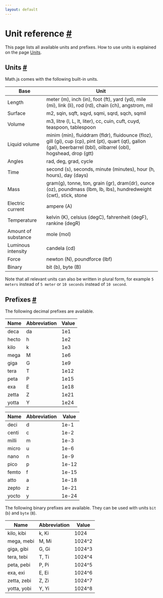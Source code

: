 ```yaml
---
layout: default
---
```


<h1 id="unit-reference">Unit reference <a href="#unit-reference" title="Permalink">#</a></h1>

This page lists all available units and prefixes. How to use units is explained on the page [Units](../datatypes/units.html).

<h2 id="units">Units <a href="#units" title="Permalink">#</a></h2>

Math.js comes with the following built-in units.

Base                | Unit
------------------- | ---
Length              | meter (m), inch (in), foot (ft), yard (yd), mile (mi), link (li), rod (rd), chain (ch), angstrom, mil
Surface             | m2, sqin, sqft, sqyd, sqmi, sqrd, sqch, sqmil
Volume              | m3, litre (l, L, lt, liter), cc, cuin, cuft, cuyd, teaspoon, tablespoon
Liquid volume       | minim (min), fluiddram (fldr), fluidounce (floz), gill (gi), cup (cp), pint (pt), quart (qt), gallon (gal), beerbarrel (bbl), oilbarrel (obl), hogshead, drop (gtt)
Angles              | rad, deg, grad, cycle
Time                | second (s), seconds, minute (minutes), hour (h, hours), day (days)
Mass                | gram(g), tonne, ton, grain (gr), dram(dr), ounce (oz), poundmass (lbm, lb, lbs), hundredweight (cwt), stick, stone
Electric current    | ampere (A)
Temperature         | kelvin (K), celsius (degC), fahrenheit (degF), rankine (degR)
Amount of substance | mole (mol)
Luminous intensity  | candela (cd)
Force               | newton (N), poundforce (lbf)
Binary              | bit (b), byte (B)

Note that all relevant units can also be written in plural form, for example `5 meters` instead of `5 meter` or `10 seconds` instead of `10 second`. 

<h2 id="prefixes">Prefixes <a href="#prefixes" title="Permalink">#</a></h2>

The following decimal prefixes are available.

Name    | Abbreviation  | Value
------- | ------------- | -----
deca    | da            | 1e1
hecto   | h             | 1e2
kilo    | k             | 1e3
mega    | M             | 1e6
giga    | G             | 1e9
tera    | T             | 1e12
peta    | P             | 1e15
exa     | E             | 1e18
zetta   | Z             | 1e21
yotta   | Y             | 1e24

Name    | Abbreviation  | Value
------  | ------------- | -----
deci    | d             | 1e-1
centi   | c             | 1e-2
milli   | m             | 1e-3
micro   | u             | 1e-6
nano    | n             | 1e-9
pico    | p             | 1e-12
femto   | f             | 1e-15
atto    | a             | 1e-18
zepto   | z             | 1e-21
yocto   | y             | 1e-24

The following binary prefixes are available.
They can be used with units `bit` (`b`) and `byte` (`B`).

Name        | Abbreviation  | Value
----------- | ------------- | -----
kilo, kibi  | k, Ki         | 1024
mega, mebi  | M, Mi         | 1024^2
giga, gibi  | G, Gi         | 1024^3
tera, tebi  | T, Ti         | 1024^4
peta, pebi  | P, Pi         | 1024^5
exa, exi    | E, Ei         | 1024^6
zetta, zebi | Z, Zi         | 1024^7
yotta, yobi | Y, Yi         | 1024^8
